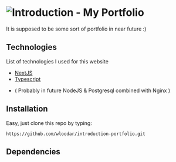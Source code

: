 # ![Introduction - My Portfolio](https://img.shields.io/tokei/lines/github/wloodar/introduction-portfolio?style=flat-square)

It is supposed to be some sort of portfolio in near future :)

## Technologies

List of technologies I used for this website 

- [NextJS](https://nextjs.org/) 
- [Typescript](https://www.typescriptlang.org/)
* ( Probably in future NodeJS & Postgresql combined with Nginx )

## Installation 

Easy, just clone this repo by typing:

```
https://github.com/wloodar/introduction-portfolio.git
```

## Dependencies
